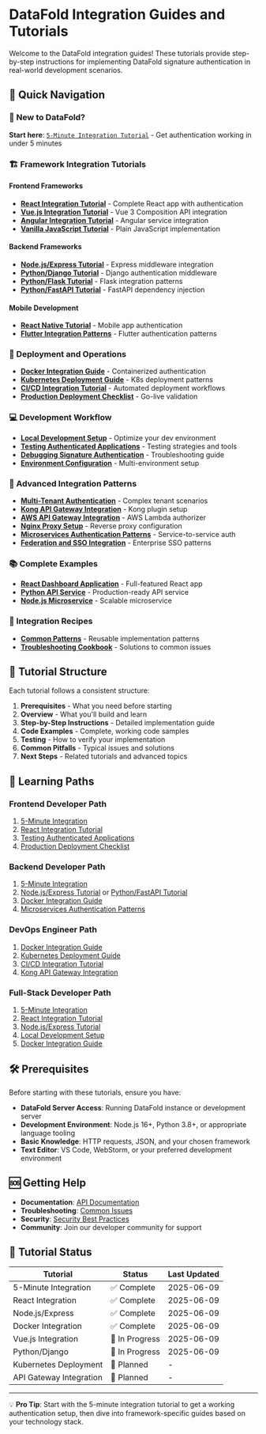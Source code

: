 # DataFold Integration Guides and Tutorials

Welcome to the DataFold integration guides! These tutorials provide step-by-step instructions for implementing DataFold signature authentication in real-world development scenarios.

## 🚀 Quick Navigation

### 🎯 New to DataFold?
**Start here**: [`5-Minute Integration Tutorial`](quickstart/5-minute-integration.md) - Get authentication working in under 5 minutes

### 🏗️ Framework Integration Tutorials

#### Frontend Frameworks
- **[React Integration Tutorial](frameworks/frontend/react-integration-tutorial.md)** - Complete React app with authentication
- **[Vue.js Integration Tutorial](frameworks/frontend/vue-integration-tutorial.md)** - Vue 3 Composition API integration
- **[Angular Integration Tutorial](frameworks/frontend/angular-integration-tutorial.md)** - Angular service integration
- **[Vanilla JavaScript Tutorial](frameworks/frontend/vanilla-js-integration-tutorial.md)** - Plain JavaScript implementation

#### Backend Frameworks
- **[Node.js/Express Tutorial](frameworks/backend/nodejs-express-tutorial.md)** - Express middleware integration
- **[Python/Django Tutorial](frameworks/backend/python-django-tutorial.md)** - Django authentication middleware
- **[Python/Flask Tutorial](frameworks/backend/python-flask-tutorial.md)** - Flask integration patterns
- **[Python/FastAPI Tutorial](frameworks/backend/python-fastapi-tutorial.md)** - FastAPI dependency injection

#### Mobile Development
- **[React Native Tutorial](frameworks/mobile/react-native-tutorial.md)** - Mobile app authentication
- **[Flutter Integration Patterns](frameworks/mobile/flutter-integration-patterns.md)** - Flutter authentication patterns

### 🚢 Deployment and Operations

- **[Docker Integration Guide](deployment/docker-integration-guide.md)** - Containerized authentication
- **[Kubernetes Deployment Guide](deployment/kubernetes-deployment-guide.md)** - K8s deployment patterns
- **[CI/CD Integration Tutorial](deployment/ci-cd-integration-tutorial.md)** - Automated deployment workflows
- **[Production Deployment Checklist](deployment/production-deployment-checklist.md)** - Go-live validation

### 💻 Development Workflow

- **[Local Development Setup](development/local-development-setup.md)** - Optimize your dev environment
- **[Testing Authenticated Applications](development/testing-authenticated-apps.md)** - Testing strategies and tools
- **[Debugging Signature Authentication](development/debugging-signature-auth.md)** - Troubleshooting guide
- **[Environment Configuration](development/environment-configuration.md)** - Multi-environment setup

### 🔧 Advanced Integration Patterns

- **[Multi-Tenant Authentication](advanced/multi-tenant-authentication.md)** - Complex tenant scenarios
- **[Kong API Gateway Integration](advanced/api-gateway-integration/kong-integration.md)** - Kong plugin setup
- **[AWS API Gateway Integration](advanced/api-gateway-integration/aws-api-gateway.md)** - AWS Lambda authorizer
- **[Nginx Proxy Setup](advanced/api-gateway-integration/nginx-proxy-setup.md)** - Reverse proxy configuration
- **[Microservices Authentication Patterns](advanced/microservices-patterns.md)** - Service-to-service auth
- **[Federation and SSO Integration](advanced/federation-sso-integration.md)** - Enterprise SSO patterns

### 📚 Complete Examples

- **[React Dashboard Application](examples/complete-applications/react-dashboard/)** - Full-featured React app
- **[Python API Service](examples/complete-applications/python-api-service/)** - Production-ready API service
- **[Node.js Microservice](examples/complete-applications/nodejs-microservice/)** - Scalable microservice

### 🍳 Integration Recipes

- **[Common Patterns](examples/integration-recipes/common-patterns.md)** - Reusable implementation patterns
- **[Troubleshooting Cookbook](examples/integration-recipes/troubleshooting-cookbook.md)** - Solutions to common issues

## 📖 Tutorial Structure

Each tutorial follows a consistent structure:

1. **Prerequisites** - What you need before starting
2. **Overview** - What you'll build and learn
3. **Step-by-Step Instructions** - Detailed implementation guide
4. **Code Examples** - Complete, working code samples
5. **Testing** - How to verify your implementation
6. **Common Pitfalls** - Typical issues and solutions
7. **Next Steps** - Related tutorials and advanced topics

## 🎯 Learning Paths

### Frontend Developer Path
1. [5-Minute Integration](quickstart/5-minute-integration.md)
2. [React Integration Tutorial](frameworks/frontend/react-integration-tutorial.md)
3. [Testing Authenticated Applications](development/testing-authenticated-apps.md)
4. [Production Deployment Checklist](deployment/production-deployment-checklist.md)

### Backend Developer Path
1. [5-Minute Integration](quickstart/5-minute-integration.md)
2. [Node.js/Express Tutorial](frameworks/backend/nodejs-express-tutorial.md) or [Python/FastAPI Tutorial](frameworks/backend/python-fastapi-tutorial.md)
3. [Docker Integration Guide](deployment/docker-integration-guide.md)
4. [Microservices Authentication Patterns](advanced/microservices-patterns.md)

### DevOps Engineer Path
1. [Docker Integration Guide](deployment/docker-integration-guide.md)
2. [Kubernetes Deployment Guide](deployment/kubernetes-deployment-guide.md)
3. [CI/CD Integration Tutorial](deployment/ci-cd-integration-tutorial.md)
4. [Kong API Gateway Integration](advanced/api-gateway-integration/kong-integration.md)

### Full-Stack Developer Path
1. [5-Minute Integration](quickstart/5-minute-integration.md)
2. [React Integration Tutorial](frameworks/frontend/react-integration-tutorial.md)
3. [Node.js/Express Tutorial](frameworks/backend/nodejs-express-tutorial.md)
4. [Local Development Setup](development/local-development-setup.md)
5. [Docker Integration Guide](deployment/docker-integration-guide.md)

## 🛠️ Prerequisites

Before starting with these tutorials, ensure you have:

- **DataFold Server Access**: Running DataFold instance or development server
- **Development Environment**: Node.js 16+, Python 3.8+, or appropriate language tooling
- **Basic Knowledge**: HTTP requests, JSON, and your chosen framework
- **Text Editor**: VS Code, WebStorm, or your preferred development environment

## 🆘 Getting Help

- **Documentation**: [API Documentation](../api/README.md)
- **Troubleshooting**: [Common Issues](examples/integration-recipes/troubleshooting-cookbook.md)
- **Security**: [Security Best Practices](../api/guides/security-best-practices.md)
- **Community**: Join our developer community for support

## 🔄 Tutorial Status

| Tutorial | Status | Last Updated |
|----------|--------|--------------|
| 5-Minute Integration | ✅ Complete | 2025-06-09 |
| React Integration | ✅ Complete | 2025-06-09 |
| Node.js/Express | ✅ Complete | 2025-06-09 |
| Docker Integration | ✅ Complete | 2025-06-09 |
| Vue.js Integration | 🚧 In Progress | 2025-06-09 |
| Python/Django | 🚧 In Progress | 2025-06-09 |
| Kubernetes Deployment | 📝 Planned | - |
| API Gateway Integration | 📝 Planned | - |

---

💡 **Pro Tip**: Start with the 5-minute integration tutorial to get a working authentication setup, then dive into framework-specific guides based on your technology stack.